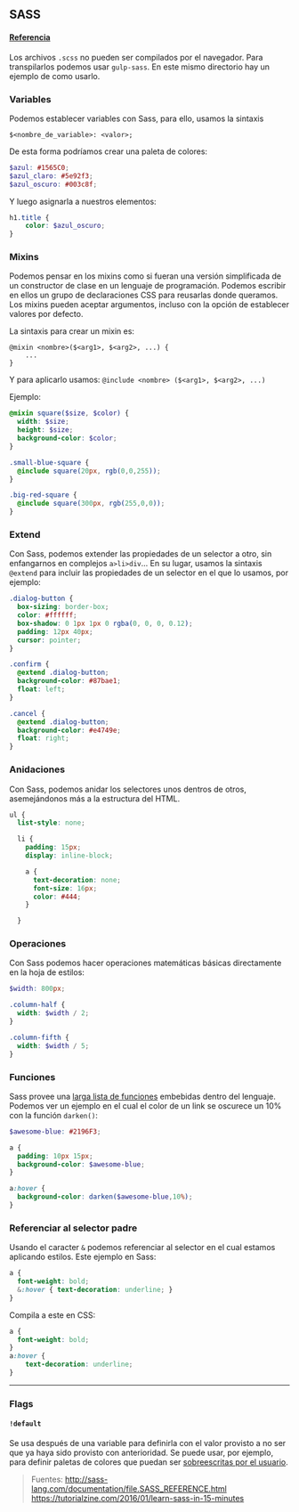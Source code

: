 ## SASS
#### [Referencia](http://sass-lang.com/documentation/file.SASS_REFERENCE.html)

Los archivos `.scss` no pueden ser compilados por el navegador. Para transpilarlos podemos usar `gulp-sass`. En este mismo directorio hay un ejemplo de como usarlo.

### Variables
Podemos establecer variables con Sass, para ello, usamos la sintaxis 
```
$<nombre_de_variable>: <valor>;
```

De esta forma podríamos crear una paleta de colores:
```scss
$azul: #1565C0;
$azul_claro: #5e92f3;
$azul_oscuro: #003c8f;
```

Y luego asignarla a nuestros elementos:

```scss
h1.title {
    color: $azul_oscuro;
}
```

### Mixins
Podemos pensar en los mixins como si fueran una versión simplificada de un constructor de clase en un lenguaje de programación. Podemos escribir en ellos un grupo de declaraciones CSS para reusarlas donde queramos. Los mixins pueden aceptar argumentos, incluso con la opción de establecer valores por defecto.

La sintaxis para crear un mixin es:
``` 
@mixin <nombre>($<arg1>, $<arg2>, ...) {
    ...
}
```
Y para aplicarlo usamos: `@include <nombre> ($<arg1>, $<arg2>, ...)`

Ejemplo:
```scss
@mixin square($size, $color) {
  width: $size;
  height: $size;
  background-color: $color;
}

.small-blue-square {
  @include square(20px, rgb(0,0,255));
}

.big-red-square {
  @include square(300px, rgb(255,0,0));
}
```

### Extend
Con Sass, podemos extender las propiedades de un selector a otro, sin enfangarnos en complejos `a>li>div`... En su lugar, usamos la sintaxis `@extend` para incluir las propiedades de un selector en el que lo usamos, por ejemplo:

```scss
.dialog-button {
  box-sizing: border-box;
  color: #ffffff;
  box-shadow: 0 1px 1px 0 rgba(0, 0, 0, 0.12);
  padding: 12px 40px;
  cursor: pointer;
}

.confirm {
  @extend .dialog-button;
  background-color: #87bae1;
  float: left;
}

.cancel {
  @extend .dialog-button;
  background-color: #e4749e;
  float: right;
}
```

### Anidaciones
Con Sass, podemos anidar los selectores unos dentros de otros, asemejándonos más a la estructura del HTML.

``` scss
ul {
  list-style: none;

  li {
    padding: 15px;
    display: inline-block;

    a {
      text-decoration: none;
      font-size: 16px;
      color: #444;
    }

  }

```

### Operaciones
Con Sass podemos hacer operaciones matemáticas básicas directamente en la hoja de estilos:
```scss
$width: 800px;

.column-half {
  width: $width / 2;
}

.column-fifth {
  width: $width / 5;
}
```

### Funciones
Sass provee una [larga lista de funciones](http://sass-lang.com/documentation/Sass/Script/Functions.html) embebidas dentro del lenguaje. Podemos ver un ejemplo en el cual el color de un link se oscurece un 10% con la función `darken()`:
```scss
$awesome-blue: #2196F3;

a {
  padding: 10px 15px;
  background-color: $awesome-blue;
}

a:hover {
  background-color: darken($awesome-blue,10%);
}
```

### Referenciar al selector padre
Usando el caracter `&` podemos referenciar al selector en el cual estamos aplicando estilos. Este ejemplo en Sass:
```scss
a {
  font-weight: bold;
  &:hover { text-decoration: underline; }
}
```
Compila a este en CSS:
```css
a {
  font-weight: bold;
}
a:hover {
    text-decoration: underline; 
}
```

__________________________________________

### Flags

#### `!default`
Se usa después de una variable para definirla con el valor provisto a no ser que ya haya sido provisto con anterioridad. Se puede usar, por ejemplo, para definir paletas de colores que puedan ser [sobreescritas por el usuario](https://robots.thoughtbot.com/sass-default).

>Fuentes:
http://sass-lang.com/documentation/file.SASS_REFERENCE.html
https://tutorialzine.com/2016/01/learn-sass-in-15-minutes